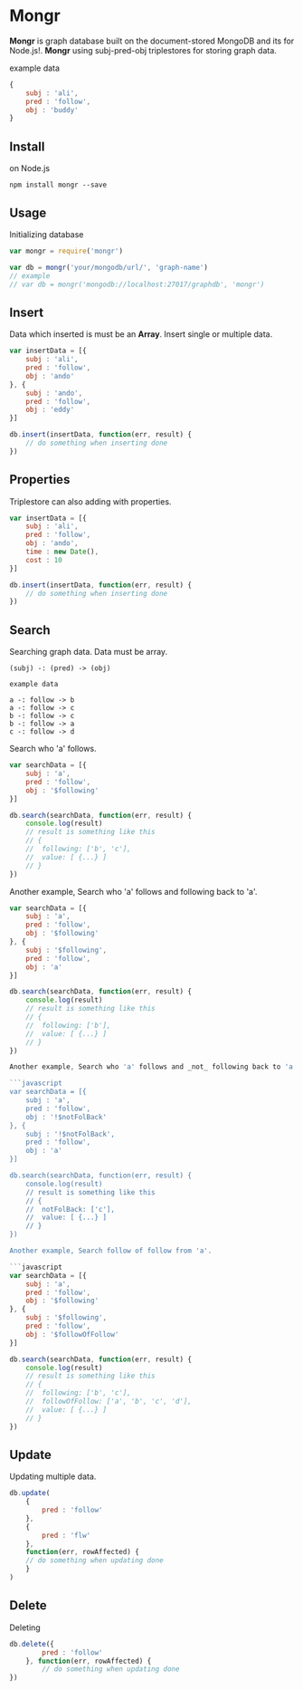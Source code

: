 # Mongr
**Mongr** is graph database built on the document-stored MongoDB and its for Node.js!. **Mongr** using subj-pred-obj triplestores for storing graph data.

example data
```javascript
{
	subj : 'ali',
	pred : 'follow',
	obj : 'buddy'
}
```

## Install

on Node.js

```
npm install mongr --save
```

## Usage

Initializing database

```javascript
var mongr = require('mongr')

var db = mongr('your/mongodb/url/', 'graph-name')
// example
// var db = mongr('mongodb://localhost:27017/graphdb', 'mongr')
```

## Insert

Data which inserted is must be an **Array**. Insert single or multiple data.

```javascript
var insertData = [{
	subj : 'ali',
	pred : 'follow',
	obj : 'ando'
}, {
	subj : 'ando',
	pred : 'follow',
	obj : 'eddy'
}]

db.insert(insertData, function(err, result) {
	// do something when inserting done
})
```

## Properties

Triplestore can also adding with properties.

```javascript
var insertData = [{
	subj : 'ali',
	pred : 'follow',
	obj : 'ando',
	time : new Date(),
	cost : 10
}]

db.insert(insertData, function(err, result) {
	// do something when inserting done
})
```

## Search

Searching graph data. Data must be array.

```
(subj) -: (pred) -> (obj)

example data

a -: follow -> b
a -: follow -> c
b -: follow -> c
b -: follow -> a
c -: follow -> d
```

Search who 'a' follows.

```javascript
var searchData = [{
	subj : 'a',
	pred : 'follow',
	obj : '$following'
}]

db.search(searchData, function(err, result) {
	console.log(result)
	// result is something like this
	// {
	// 	following: ['b', 'c'],
	//	value: [ {...} ]
	// }
})
```

Another example, Search who 'a' follows and following back to 'a'.

```javascript
var searchData = [{
	subj : 'a',
	pred : 'follow',
	obj : '$following'
}, {
	subj : '$following',
	pred : 'follow',
	obj : 'a'
}]

db.search(searchData, function(err, result) {
	console.log(result)
	// result is something like this
	// {
	// 	following: ['b'],
	//	value: [ {...} ]
	// }
})

Another example, Search who 'a' follows and _not_ following back to 'a'.

```javascript
var searchData = [{
	subj : 'a',
	pred : 'follow',
	obj : '!$notFolBack'
}, {
	subj : '!$notFolBack',
	pred : 'follow',
	obj : 'a'
}]

db.search(searchData, function(err, result) {
	console.log(result)
	// result is something like this
	// {
	// 	notFolBack: ['c'],
	//	value: [ {...} ]
	// }
})

Another example, Search follow of follow from 'a'.

```javascript
var searchData = [{
	subj : 'a',
	pred : 'follow',
	obj : '$following'
}, {
	subj : '$following',
	pred : 'follow',
	obj : '$followOfFollow'
}]

db.search(searchData, function(err, result) {
	console.log(result)
	// result is something like this
	// {
	// 	following: ['b', 'c'],
	// 	followOfFollow: ['a', 'b', 'c', 'd'],
	//	value: [ {...} ]
	// }
})
```

## Update

Updating multiple data.

```javascript
db.update(
	{
		pred : 'follow'
	},
	{
		pred : 'flw'
	},
	function(err, rowAffected) {
	// do something when updating done
	}
)
```

## Delete

Deleting

```javascript
db.delete({
		pred : 'follow'
	}, function(err, rowAffected) {
		// do something when updating done
})
```

